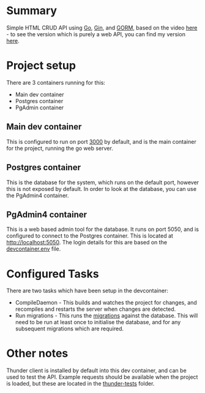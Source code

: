 # Summary

Simple HTML CRUD API using [Go](https://go.dev/), [Gin](https://gin-gonic.com/), and [GORM](https://gorm.io/), based on the video [here](https://www.youtube.com/watch?v=lf_kiH_NPvM) - to see the version which is purely a web API, you can find my version [here](https://github.com/cwrenhold/golang-crud-gin-gorm).

# Project setup

There are 3 containers running for this:
* Main dev container
* Postgres container
* PgAdmin container

## Main dev container
This is configured to run on port [3000](http://localhost:3000) by default, and is the main container for the project, running the go web server.

## Postgres container
This is the database for the system, which runs on the default port, however this is not exposed by default. In order to look at the database, you can use the PgAdmin4 container.

## PgAdmin4 container
This is a web based admin tool for the database. It runs on port 5050, and is configured to connect to the Postgres container. This is located at [http://localhost:5050](http://localhost:5050). The login details for this are based on the [devcontainer.env](./.devcontainer/.env) file.

# Configured Tasks

There are two tasks which have been setup in the devcontainer:
* CompileDaemon - This builds and watches the project for changes, and recompiles and restarts the server when changes are detected.
* Run migrations - This runs the [migrations](./migrations/migrate.go) against the database. This will need to be run at least once to initialise the database, and for any subsequent migrations which are required.

# Other notes

Thunder client is installed by default into this dev container, and can be used to test the API. Example requests should be available when the project is loaded, but these are located in the [thunder-tests](./thunder-tests/) folder.
